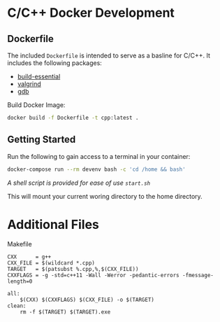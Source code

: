 # C/C++ Docker Development

## Dockerfile

The included `Dockerfile` is intended to serve as a basline for C/C++. It includes the following packages:
- [build-essential](https://packages.ubuntu.com/bionic/build-essential)
- [valgrind](https://valgrind.org/)
- [gdb](https://www.geeksforgeeks.org/gdb-step-by-step-introduction/)

Build Docker Image:
```bash
docker build -f Dockerfile -t cpp:latest .
```

## Getting Started

Run the following to gain access to a terminal in your container:
```bash
docker-compose run --rm devenv bash -c 'cd /home && bash'
```
*A shell script is provided for ease of use `start.sh`*

This will mount your current woring directory to the home directory.

# Additional Files

Makefile
```shell
CXX      = g++
CXX_FILE = $(wildcard *.cpp)
TARGET   = $(patsubst %.cpp,%,$(CXX_FILE))
CXXFLAGS = -g -std=c++11 -Wall -Werror -pedantic-errors -fmessage-length=0

all:
	$(CXX) $(CXXFLAGS) $(CXX_FILE) -o $(TARGET)
clean:
	rm -f $(TARGET) $(TARGET).exe
```